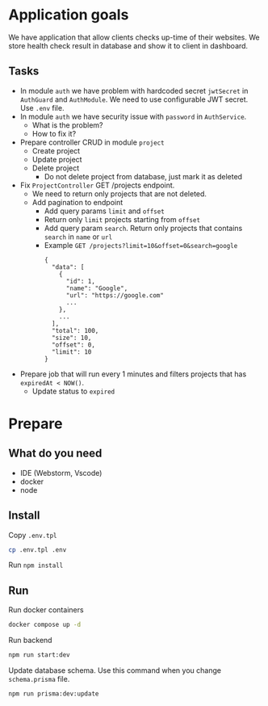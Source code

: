 # Application goals

We have application that allow clients checks up-time of their websites. 
We store health check result in database and show it to client in dashboard.

## Tasks 

- In module `auth` we have problem with hardcoded secret `jwtSecret` in `AuthGuard` and `AuthModule`. 
  We need to use configurable JWT secret. Use `.env` file.
- In module `auth` we have security issue with `password` in `AuthService`.
  - What is the problem?
  - How to fix it?
- Prepare controller CRUD in module `project`
  - Create project
  - Update project
  - Delete project
    - Do not delete project from database, just mark it as deleted
- Fix `ProjectController` GET /projects endpoint. 
  - We need to return only projects that are not deleted.
  - Add pagination to endpoint
    - Add query params `limit` and `offset`
    - Return only `limit` projects starting from `offset`
    - Add query param `search`. Return only projects that contains `search` in `name` or `url`
    - Example 
      `GET /projects?limit=10&offset=0&search=google`
      ```
      {
        "data": [
          {
            "id": 1,
            "name": "Google",
            "url": "https://google.com"
            ...
          },
          ...
        ],
        "total": 100,
        "size": 10,
        "offset": 0,
        "limit": 10
      }
      ```
- Prepare job that will run every 1 minutes and filters projects that has `expiredAt < NOW()`. 
  - Update status to `expired`

# Prepare

## What do you need

- IDE (Webstorm, Vscode)
- docker
- node
 
## Install

Copy `.env.tpl`
  
```bash
cp .env.tpl .env
```

Run `npm install`

## Run

Run docker containers 

```bash
docker compose up -d
```

Run backend 

```bash
npm run start:dev
```

Update database schema. Use this command when you change `schema.prisma` file.

```bash
npm run prisma:dev:update
```